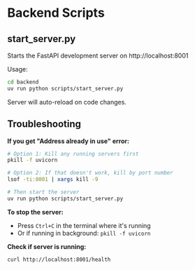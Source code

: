 # Backend Scripts

## start_server.py
Starts the FastAPI development server on http://localhost:8001

Usage:
```bash
cd backend
uv run python scripts/start_server.py
```

Server will auto-reload on code changes.

## Troubleshooting

**If you get "Address already in use" error:**
```bash
# Option 1: Kill any running servers first
pkill -f uvicorn

# Option 2: If that doesn't work, kill by port number
lsof -ti:8001 | xargs kill -9

# Then start the server
uv run python scripts/start_server.py
```

**To stop the server:**
- Press `Ctrl+C` in the terminal where it's running
- Or if running in background: `pkill -f uvicorn`

**Check if server is running:**
```bash
curl http://localhost:8001/health
```